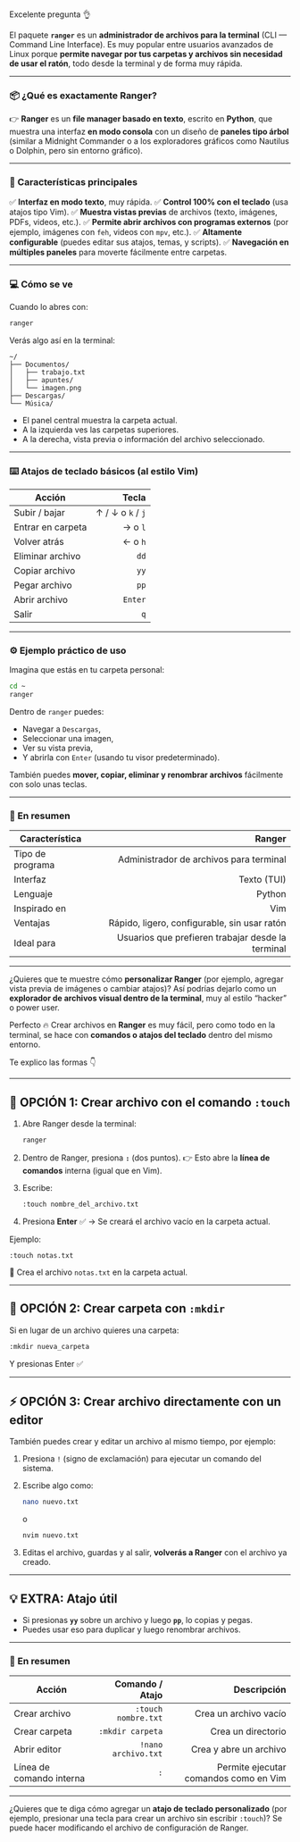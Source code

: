 Excelente pregunta 👌

El paquete **`ranger`** es un **administrador de archivos para la terminal** (CLI — Command Line Interface).
Es muy popular entre usuarios avanzados de Linux porque **permite navegar por tus carpetas y archivos sin necesidad de usar el ratón**, todo desde la terminal y de forma muy rápida.

---

### 📦 ¿Qué es exactamente Ranger?

👉 **Ranger** es un **file manager basado en texto**, escrito en **Python**, que muestra una interfaz **en modo consola** con un diseño de **paneles tipo árbol** (similar a Midnight Commander o a los exploradores gráficos como Nautilus o Dolphin, pero sin entorno gráfico).

---

### 🧭 Características principales

✅ **Interfaz en modo texto**, muy rápida.
✅ **Control 100% con el teclado** (usa atajos tipo Vim).
✅ **Muestra vistas previas** de archivos (texto, imágenes, PDFs, videos, etc.).
✅ **Permite abrir archivos con programas externos** (por ejemplo, imágenes con `feh`, videos con `mpv`, etc.).
✅ **Altamente configurable** (puedes editar sus atajos, temas, y scripts).
✅ **Navegación en múltiples paneles** para moverte fácilmente entre carpetas.

---

### 💻 Cómo se ve

Cuando lo abres con:

```bash
ranger
```

Verás algo así en la terminal:

```
~/
├── Documentos/
│   ├── trabajo.txt
│   ├── apuntes/
│   └── imagen.png
├── Descargas/
└── Música/
```

* El panel central muestra la carpeta actual.
* A la izquierda ves las carpetas superiores.
* A la derecha, vista previa o información del archivo seleccionado.

---

### ⌨️ Atajos de teclado básicos (al estilo Vim)

| Acción            |             Tecla |
| ----------------- | ----------------: |
| Subir / bajar     | ↑ / ↓ o `k` / `j` |
| Entrar en carpeta |           → o `l` |
| Volver atrás      |           ← o `h` |
| Eliminar archivo  |              `dd` |
| Copiar archivo    |              `yy` |
| Pegar archivo     |              `pp` |
| Abrir archivo     |           `Enter` |
| Salir             |               `q` |

---

### ⚙️ Ejemplo práctico de uso

Imagina que estás en tu carpeta personal:

```bash
cd ~
ranger
```

Dentro de `ranger` puedes:

* Navegar a `Descargas`,
* Seleccionar una imagen,
* Ver su vista previa,
* Y abrirla con `Enter` (usando tu visor predeterminado).

También puedes **mover, copiar, eliminar y renombrar archivos** fácilmente con solo unas teclas.

---

### 🧩 En resumen

| Característica   |                                            Ranger |
| ---------------- | ------------------------------------------------: |
| Tipo de programa |           Administrador de archivos para terminal |
| Interfaz         |                                       Texto (TUI) |
| Lenguaje         |                                            Python |
| Inspirado en     |                                               Vim |
| Ventajas         |      Rápido, ligero, configurable, sin usar ratón |
| Ideal para       | Usuarios que prefieren trabajar desde la terminal |

---

¿Quieres que te muestre cómo **personalizar Ranger** (por ejemplo, agregar vista previa de imágenes o cambiar atajos)?
Así podrías dejarlo como un **explorador de archivos visual dentro de la terminal**, muy al estilo “hacker” o power user.

Perfecto 🔥
Crear archivos en **Ranger** es muy fácil, pero como todo en la terminal, se hace con **comandos o atajos del teclado** dentro del mismo entorno.

Te explico las formas 👇

---

## 🧾 OPCIÓN 1: Crear archivo con el comando `:touch`

1. Abre Ranger desde la terminal:

   ```bash
   ranger
   ```

2. Dentro de Ranger, presiona **`:`** (dos puntos).
   👉 Esto abre la **línea de comandos** interna (igual que en Vim).

3. Escribe:

   ```bash
   :touch nombre_del_archivo.txt
   ```

4. Presiona **Enter** ✅
   → Se creará el archivo vacío en la carpeta actual.

Ejemplo:

```
:touch notas.txt
```

📄 Crea el archivo `notas.txt` en la carpeta actual.

---

## 📁 OPCIÓN 2: Crear carpeta con `:mkdir`

Si en lugar de un archivo quieres una carpeta:

```bash
:mkdir nueva_carpeta
```

Y presionas Enter ✅

---

## ⚡ OPCIÓN 3: Crear archivo directamente con un editor

También puedes crear y editar un archivo al mismo tiempo, por ejemplo:

1. Presiona `!` (signo de exclamación) para ejecutar un comando del sistema.
2. Escribe algo como:

   ```bash
   nano nuevo.txt
   ```

   o

   ```bash
   nvim nuevo.txt
   ```
3. Editas el archivo, guardas y al salir, **volverás a Ranger** con el archivo ya creado.

---

## 💡 EXTRA: Atajo útil

* Si presionas **`yy`** sobre un archivo y luego **`pp`**, lo copias y pegas.
* Puedes usar eso para duplicar y luego renombrar archivos.

---

### 🧠 En resumen

| Acción                   |     Comando / Atajo |                           Descripción |
| ------------------------ | ------------------: | ------------------------------------: |
| Crear archivo            | `:touch nombre.txt` |                 Crea un archivo vacío |
| Crear carpeta            |    `:mkdir carpeta` |                    Crea un directorio |
| Abrir editor             | `!nano archivo.txt` |                Crea y abre un archivo |
| Línea de comando interna |                 `:` | Permite ejecutar comandos como en Vim |

---

¿Quieres que te diga cómo agregar un **atajo de teclado personalizado** (por ejemplo, presionar una tecla para crear un archivo sin escribir `:touch`)?
Se puede hacer modificando el archivo de configuración de Ranger.

